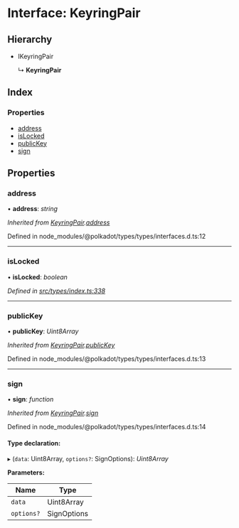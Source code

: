 # Interface: KeyringPair

## Hierarchy

* IKeyringPair

  ↳ **KeyringPair**

## Index

### Properties

* [address](types.keyringpair.md#address)
* [isLocked](types.keyringpair.md#islocked)
* [publicKey](types.keyringpair.md#publickey)
* [sign](types.keyringpair.md#sign)

## Properties

###  address

• **address**: *string*

*Inherited from [KeyringPair](types.keyringpair.md).[address](types.keyringpair.md#address)*

Defined in node_modules/@polkadot/types/types/interfaces.d.ts:12

___

###  isLocked

• **isLocked**: *boolean*

*Defined in [src/types/index.ts:338](https://github.com/PolymathNetwork/polymesh-sdk/blob/6d34df1/src/types/index.ts#L338)*

___

###  publicKey

• **publicKey**: *Uint8Array*

*Inherited from [KeyringPair](types.keyringpair.md).[publicKey](types.keyringpair.md#publickey)*

Defined in node_modules/@polkadot/types/types/interfaces.d.ts:13

___

###  sign

• **sign**: *function*

*Inherited from [KeyringPair](types.keyringpair.md).[sign](types.keyringpair.md#sign)*

Defined in node_modules/@polkadot/types/types/interfaces.d.ts:14

#### Type declaration:

▸ (`data`: Uint8Array, `options?`: SignOptions): *Uint8Array*

**Parameters:**

Name | Type |
------ | ------ |
`data` | Uint8Array |
`options?` | SignOptions |
